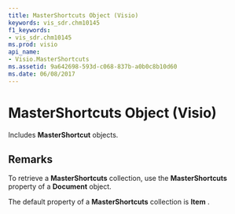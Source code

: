 ```yaml
---
title: MasterShortcuts Object (Visio)
keywords: vis_sdr.chm10145
f1_keywords:
- vis_sdr.chm10145
ms.prod: visio
api_name:
- Visio.MasterShortcuts
ms.assetid: 9a642698-593d-c068-837b-a0b0c8b10d60
ms.date: 06/08/2017
---
```



# MasterShortcuts Object (Visio)

Includes **MasterShortcut** objects.


## Remarks

To retrieve a **MasterShortcuts** collection, use the **MasterShortcuts** property of a **Document** object.

The default property of a **MasterShortcuts** collection is **Item** .


